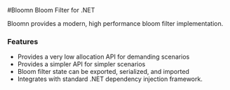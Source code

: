 #Bloomn Bloom Filter for .NET

Bloomn provides a modern, high performance bloom filter implementation.

### Features

- Provides a very low allocation API for demanding scenarios
- Provides a simpler API for simpler scenarios
- Bloom filter state can be exported, serialized, and imported
- Integrates with standard .NET dependency injection framework.
